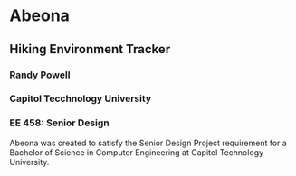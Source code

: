 # Abeona
## Hiking Environment Tracker
### Randy Powell
### Capitol Tecchnology University
### EE 458: Senior Design

Abeona was created to satisfy the Senior Design Project requirement for a Bachelor of Science in Computer Engineering at Capitol Technology University. 